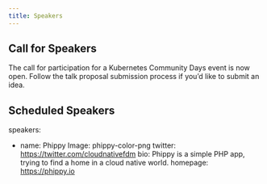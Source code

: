 ```yaml
---
title: Speakers
---
```


## Call for Speakers
The call for participation for a Kubernetes Community Days event is now open. 
Follow the talk proposal submission process if you’d like to submit an idea. 

## Scheduled Speakers
speakers:
- name: Phippy
  Image: phippy-color-png
  twitter: https://twitter.com/cloudnativefdm
  bio: Phippy is a simple PHP app, trying to find a home in a cloud native world.
  homepage: https://phippy.io
